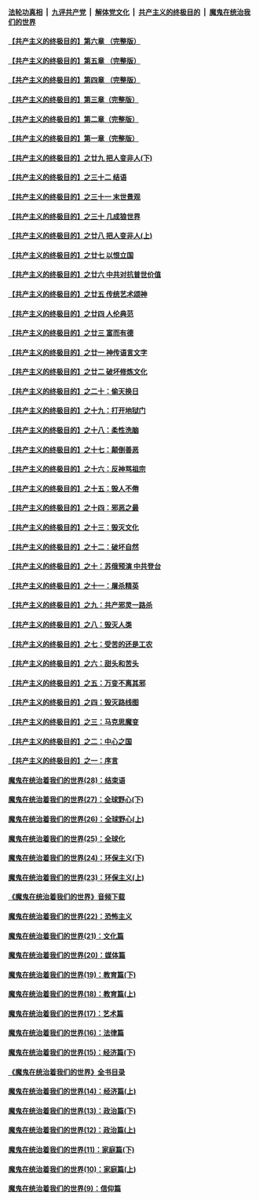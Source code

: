 ####  [法轮功真相](../../../../basic/blob/master/README.md?t=12152113) &nbsp;|&nbsp; [九评共产党](../../../../9ping.md/blob/master/README.md?t=12152113) &nbsp;|&nbsp; [解体党文化](../../../../jtdwh.md/blob/master/README.md?t=12152113)  &nbsp;|&nbsp; [共产主义的终极目的](../../../../gczydzjmd.md/blob/master/README.md?t=12152113) &nbsp;|&nbsp; [魔鬼在统治我们的世界](../../../../mgztzwmdsj.md/blob/master/README.md?t=12152113) 

#### [【共产主义的终极目的】第六章 （完整版）](../pages/nsc422/n11428913.md?t=12152113) 

#### [【共产主义的终极目的】第五章 （完整版）](../pages/nsc422/n11428912.md?t=12152113) 

#### [【共产主义的终极目的】第四章 （完整版）](../pages/nsc422/n11428907.md?t=12152113) 

#### [【共产主义的终极目的】第三章（完整版）](../pages/nsc422/n11428848.md?t=12152113) 

#### [【共产主义的终极目的】第二章（完整版）](../pages/nsc422/n11428831.md?t=12152113) 

#### [【共产主义的终极目的】第一章（完整版）](../pages/nsc422/n11417651.md?t=12152113) 

#### [【共产主义的终极目的】之廿九 把人变非人(下)](../pages/nsc422/n11344140.md?t=12152113) 

#### [【共产主义的终极目的】之三十二 结语](../pages/nsc422/n11360535.md?t=12152113) 

#### [【共产主义的终极目的】之三十一 末世景观](../pages/nsc422/n11351129.md?t=12152113) 

#### [【共产主义的终极目的】之三十 几成狼世界](../pages/nsc422/n11348280.md?t=12152113) 

#### [【共产主义的终极目的】之廿八 把人变非人(上)](../pages/nsc422/n11340492.md?t=12152113) 

#### [【共产主义的终极目的】之廿七 以恨立国](../pages/nsc422/n11336944.md?t=12152113) 

#### [【共产主义的终极目的】之廿六 中共对抗普世价值](../pages/nsc422/n11324785.md?t=12152113) 

#### [【共产主义的终极目的】之廿五 传统艺术颂神](../pages/nsc422/n11296396.md?t=12152113) 

#### [【共产主义的终极目的】之廿四 人伦典范](../pages/nsc422/n11296397.md?t=12152113) 

#### [【共产主义的终极目的】之廿三 富而有德](../pages/nsc422/n11283598.md?t=12152113) 

#### [【共产主义的终极目的】之廿一 神传语言文字](../pages/nsc422/n11263265.md?t=12152113) 

#### [【共产主义的终极目的】之廿二 破坏修炼文化](../pages/nsc422/n11245728.md?t=12152113) 

#### [【共产主义的终极目的】之二十：偷天换日](../pages/nsc422/n11238846.md?t=12152113) 

#### [【共产主义的终极目的】之十九：打开地狱门](../pages/nsc422/n11206376.md?t=12152113) 

#### [【共产主义的终极目的】之十八：柔性洗脑](../pages/nsc422/n11199994.md?t=12152113) 

#### [【共产主义的终极目的】之十七：颠倒善恶](../pages/nsc422/n11179782.md?t=12152113) 

#### [【共产主义的终极目的】之十六：反神骂祖宗](../pages/nsc422/n11166798.md?t=12152113) 

#### [【共产主义的终极目的】之十五：毁人不倦](../pages/nsc422/n11166792.md?t=12152113) 

#### [【共产主义的终极目的】之十四：邪恶之最](../pages/nsc422/n11150249.md?t=12152113) 

#### [【共产主义的终极目的】之十三：毁灭文化](../pages/nsc422/n11135227.md?t=12152113) 

#### [【共产主义的终极目的】之十二：破坏自然](../pages/nsc422/n11135214.md?t=12152113) 

#### [【共产主义的终极目的】之十：苏俄预演 中共登台](../pages/nsc422/n11118424.md?t=12152113) 

#### [【共产主义的终极目的】之十一：屠杀精英](../pages/nsc422/n11118442.md?t=12152113) 

#### [【共产主义的终极目的】之九：共产邪灵一路杀](../pages/nsc422/n11114139.md?t=12152113) 

#### [【共产主义的终极目的】之八：毁灭人类](../pages/nsc422/n11108503.md?t=12152113) 

#### [【共产主义的终极目的】之七：受苦的还是工农](../pages/nsc422/n11101809.md?t=12152113) 

#### [【共产主义的终极目的】之六：甜头和苦头](../pages/nsc422/n11096971.md?t=12152113) 

#### [【共产主义的终极目的】之五：万变不离其邪](../pages/nsc422/n11091285.md?t=12152113) 

#### [【共产主义的终极目的】之四：毁灭路线图](../pages/nsc422/n11086284.md?t=12152113) 

#### [【共产主义的终极目的】之三：马克思魔变](../pages/nsc422/n11061941.md?t=12152113) 

#### [【共产主义的终极目的】之二：中心之国](../pages/nsc422/n11047728.md?t=12152113) 

#### [【共产主义的终极目的】之一：序言](../pages/nsc422/n11086077.md?t=12152113) 

#### [魔鬼在统治着我们的世界(28)：结束语](../pages/nsc422/n10936246.md?t=12152113) 

#### [魔鬼在统治着我们的世界(27)：全球野心(下)](../pages/nsc422/n10928319.md?t=12152113) 

#### [魔鬼在统治着我们的世界(26)：全球野心(上)](../pages/nsc422/n10900318.md?t=12152113) 

#### [魔鬼在统治着我们的世界(25)：全球化](../pages/nsc422/n10788205.md?t=12152113) 

#### [魔鬼在统治着我们的世界(24)：环保主义(下)](../pages/nsc422/n10695307.md?t=12152113) 

#### [魔鬼在统治着我们的世界(23)：环保主义(上)](../pages/nsc422/n10688613.md?t=12152113) 

#### [《魔鬼在统治着我们的世界》音频下载](../pages/nsc422/n10635553.md?t=12152113) 

#### [魔鬼在统治着我们的世界(22)：恐怖主义](../pages/nsc422/n10614727.md?t=12152113) 

#### [魔鬼在统治着我们的世界(21)：文化篇](../pages/nsc422/n10597706.md?t=12152113) 

#### [魔鬼在统治着我们的世界(20)：媒体篇](../pages/nsc422/n10586579.md?t=12152113) 

#### [魔鬼在统治着我们的世界(19)：教育篇(下)](../pages/nsc422/n10564808.md?t=12152113) 

#### [魔鬼在统治着我们的世界(18)：教育篇(上)](../pages/nsc422/n10526970.md?t=12152113) 

#### [魔鬼在统治着我们的世界(17)：艺术篇](../pages/nsc422/n10499093.md?t=12152113) 

#### [魔鬼在统治着我们的世界(16)：法律篇](../pages/nsc422/n10485969.md?t=12152113) 

#### [魔鬼在统治着我们的世界(15)：经济篇(下)](../pages/nsc422/n10469975.md?t=12152113) 

#### [《魔鬼在统治着我们的世界》全书目录](../pages/nsc422/n10464261.md?t=12152113) 

#### [魔鬼在统治着我们的世界(14)：经济篇(上)](../pages/nsc422/n10457370.md?t=12152113) 

#### [魔鬼在统治着我们的世界(13)：政治篇(下)](../pages/nsc422/n10448270.md?t=12152113) 

#### [魔鬼在统治着我们的世界(12)：政治篇(上)](../pages/nsc422/n10444576.md?t=12152113) 

#### [魔鬼在统治着我们的世界(11)：家庭篇(下)](../pages/nsc422/n10440961.md?t=12152113) 

#### [魔鬼在统治着我们的世界(10)：家庭篇(上)](../pages/nsc422/n10435448.md?t=12152113) 

#### [魔鬼在统治着我们的世界(9)：信仰篇](../pages/nsc422/n10432159.md?t=12152113) 

